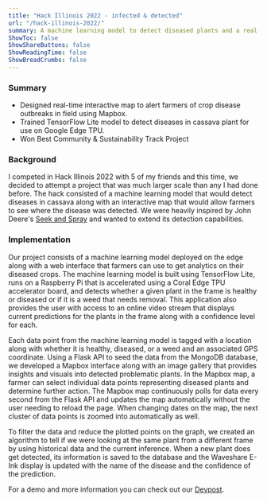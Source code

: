 ```yaml
---
title: "Hack Illinois 2022 - infected & detected"
url: "/hack-illinois-2022/"
summary: A machine learning model to detect diseased plants and a real-time web app to find diseased crops.
ShowToc: false
ShowShareButtons: false
ShowReadingTime: false
ShowBreadCrumbs: false
---
```


### Summary
- Designed real-time interactive map to alert farmers of crop disease outbreaks in field using Mapbox.
- Trained TensorFlow Lite model to detect diseases in cassava plant for use on Google Edge TPU.
- Won Best Community & Sustainability Track Project

### Background

I competed in Hack Illinois 2022 with 5 of my friends and this time, we decided to attempt a project that was much larger scale than any I had done before. The hack consisted of a machine learning model that would detect diseases in cassava along with an interactive map that would allow farmers to see where the disease was detected. We were heavily inspired by John Deere's [Seek and Spray](https://www.youtube.com/watch?v=NL8O4sEfd4E) and wanted to extend its detection capabilities.

### Implementation

Our project consists of a machine learning model deployed on the edge along with a web interface that farmers can use to get analytics on their diseased crops. The machine learning model is built using TensorFlow Lite, runs on a Raspberry Pi that is accelerated using a Coral Edge TPU accelerator board, and detects whether a given plant in the frame is healthy or diseased or if it is a weed that needs removal. This application also provides the user with access to an online video stream that displays current predictions for the plants in the frame along with a confidence level for each.

Each data point from the machine learning model is tagged with a location along with whether it is healthy, diseased, or a weed and an associated GPS coordinate. Using a Flask API to seed the data from the MongoDB database, we developed a Mapbox interface along with an image gallery that provides insights and visuals into detected problematic plants. In the Mapbox map, a farmer can select individual data points representing diseased plants and determine further action. The Mapbox map continuously polls for data every second from the Flask API and updates the map automatically without the user needing to reload the page. When changing dates on the map, the next cluster of data points is zoomed into automatically as well.

To filter the data and reduce the plotted points on the graph, we created an algorithm to tell if we were looking at the same plant from a different frame by using historical data and the current inference. When a new plant does get detected, its information is saved to the database and the Waveshare E-Ink display is updated with the name of the disease and the confidence of the prediction.

For a demo and more information you can check out our [Devpost](https://devpost.com/software/infected-and-detected).
